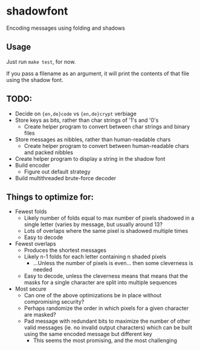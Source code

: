 # shadowfont
Encoding messages using folding and shadows

## Usage

Just run `make test`, for now.

If you pass a filename as an argument, it will print the contents of that file using the shadow font.

## TODO:

- Decide on `{en,de}code` vs `{en,de}crypt` verbiage
- Store keys as bits, rather than char strings of '1's and '0's
  - Create helper program to convert between char strings and binary files
- Store messages as nibbles, rather than human-readable chars
  - Create helper program to convert between human-readable chars and packed nibbles
- Create helper program to display a string in the shadow font
- Build encoder
  - Figure out default strategy
- Build multithreaded brute-force decoder

## Things to optimize for:
- Fewest folds
  - Likely number of folds equal to max number of pixels shadowed in a single letter (varies by message, but usually around 13?
  - Lots of overlaps where the same pixel is shadowed multiple times
  - Easy to decode
- Fewest overlaps
  - Produces the shortest messages
  - Likely n-1 folds for each letter containing n shaded pixels
    - ...Unless the number of pixels is even... then some cleverness is needed
  - Easy to decode, unless the cleverness means that means that the masks for a single character are split into multiple sequences
- Most secure
  - Can one of the above optimizations be in place without compromising security?
  - Perhaps randomize the order in which pixels for a given character are masked?
  - Pad message with redundant bits to maximize the number of other valid messages (ie. no invalid output characters) which can be built using the same encoded message but different key
    - This seems the most promising, and the most challenging
